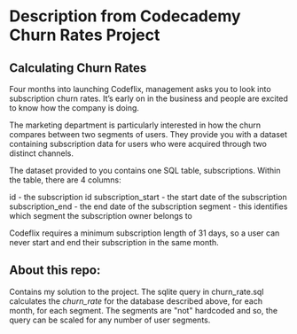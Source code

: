 # Description from Codecademy Churn Rates Project

## Calculating Churn Rates

Four months into launching Codeflix, management asks you to look into subscription churn rates. It’s early on in the business and people are excited to know how the company is doing.

The marketing department is particularly interested in how the churn compares between two segments of users. They provide you with a dataset containing subscription data for users who were acquired through two distinct channels.

The dataset provided to you contains one SQL table, subscriptions. Within the table, there are 4 columns:

id - the subscription id
subscription_start - the start date of the subscription
subscription_end - the end date of the subscription
segment - this identifies which segment the subscription owner belongs to

Codeflix requires a minimum subscription length of 31 days, so a user can never start and end their subscription in the same month.

## About this repo:
Contains my solution to the project. The sqlite query in churn_rate.sql calculates the *churn_rate* for the database described above, for each month, for each segment. The segments are "not" hardcoded and so, the query can be scaled for any number of user segments.
